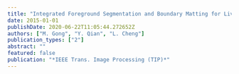 ```yaml
---
title: "Integrated Foreground Segmentation and Boundary Matting for Live Videos"
date: 2015-01-01
publishDate: 2020-06-22T11:05:44.272652Z
authors: ["M. Gong", "Y. Qian", "L. Cheng"]
publication_types: ["2"]
abstract: ""
featured: false
publication: "*IEEE Trans. Image Processing (TIP)*"
---
```


